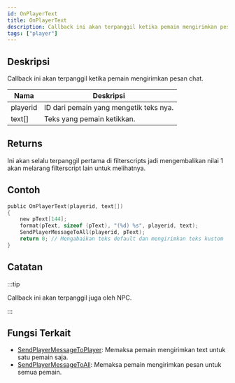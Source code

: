 ```yaml
---
id: OnPlayerText
title: OnPlayerText
description: Callback ini akan terpanggil ketika pemain mengirimkan pesan chat.
tags: ["player"]
---
```


## Deskripsi

Callback ini akan terpanggil ketika pemain mengirimkan pesan chat.

| Nama     | Deskripsi                              |
| -------- | -------------------------------------- |
| playerid | ID dari pemain yang mengetik teks nya. |
| text[]   | Teks yang pemain ketikkan.             |

## Returns

Ini akan selalu terpanggil pertama di filterscripts jadi mengembalikan nilai 1 akan melarang filterscript lain untuk melihatnya.

## Contoh

```c
public OnPlayerText(playerid, text[])
{
    new pText[144];
    format(pText, sizeof (pText), "(%d) %s", playerid, text);
    SendPlayerMessageToAll(playerid, pText);
    return 0; // Mengabaikan teks default dan mengirimkan teks kustom
}
```

## Catatan

:::tip

Callback ini akan terpanggil juga oleh NPC.

:::

## Fungsi Terkait

- [SendPlayerMessageToPlayer](../functions/SendPlayerMessageToPlayer.md): Memaksa pemain mengirimkan text untuk satu pemain saja.
- [SendPlayerMessageToAll](../functions/SendPlayerMessageToAll.md): Memaksa pemain mengirimkan pesan untuk semua pemain.
